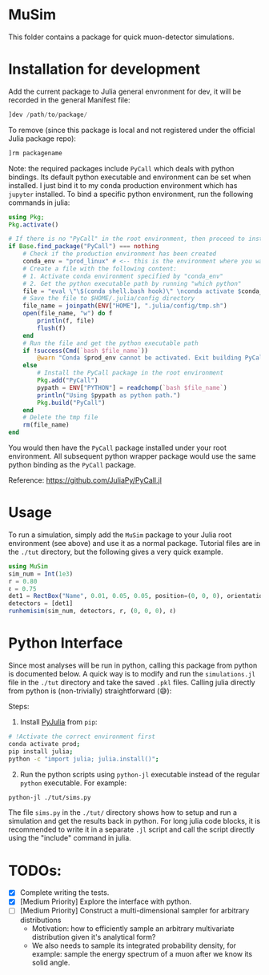 # MuSim
This folder contains a package for quick muon-detector simulations. 

# Installation for development
Add the current package to Julia general envronment for dev, it will be recorded in the general Manifest file:
```julia
]dev /path/to/package/
```
To remove (since this package is local and not registered under the official Julia package repo):
```julia
]rm packagename
```

Note: the required packages include `PyCall` which deals with python bindings.
Its default python executable and environment can be set when installed. 
I just bind it to my conda production environment which has `jupyter` installed.
To bind a specific python environment, run the following commands in julia:
```julia
using Pkg;
Pkg.activate()

# If there is no "PyCall" in the root environment, then proceed to install it
if Base.find_package("PyCall") === nothing
    # Check if the production environment has been created
    conda_env = "prod_linux" # <-- this is the environment where you want PyCall to bind to
    # Create a file with the following content:
    # 1. Activate conda environment specified by "conda_env"
    # 2. Get the python executable path by running "which python"
    file = "eval \"\$(conda shell.bash hook)\" \nconda activate $conda_env && which python"
    # Save the file to $HOME/.julia/config directory
    file_name = joinpath(ENV["HOME"], ".julia/config/tmp.sh")
    open(file_name, "w") do f
        println(f, file)
        flush(f)
    end
    # Run the file and get the python executable path
    if !success(Cmd(`bash $file_name`))
        @warn "Conda $prod_env cannot be activated. Exit building PyCall..."
    else
        # Install the PyCall package in the root environment
        Pkg.add("PyCall")
        pypath = ENV["PYTHON"] = readchomp(`bash $file_name`)
        println("Using $pypath as python path.")
        Pkg.build("PyCall")
    end
    # Delete the tmp file
    rm(file_name)
end
```

You would then have the `PyCall` package installed under your root environment.
All subsequent python wrapper package would use the same python binding as 
the `PyCall` package.

Reference: https://github.com/JuliaPy/PyCall.jl

# Usage
To run a simulation, simply add the `MuSim` package to your Julia root environment (see above) and use it as a normal package.
Tutorial files are in the `./tut` directory, but the following gives a very quick example.
```julia
using MuSim
sim_num = Int(1e3)
r = 0.80
ℓ = 0.75
det1 = RectBox("Name", 0.01, 0.05, 0.05, position=(0, 0, 0), orientation=deg2rad.((0, 0)), efficiency=0.98, material="POP Doped Polystyrene")
detectors = [det1]
runhemisim(sim_num, detectors, r, (0, 0, 0), ℓ)
```

# Python Interface
Since most analyses will be run in python, calling this package from python is documented below.
A quick way is to modify and run the `simulations.jl` file in the `./tut` directory and take the saved `.pkl` files.
Calling julia directly from python is (non-trivially) straightforward (:sweat_smile:):

Steps:
1. Install [PyJulia](https://github.com/JuliaPy/pyjulia) from `pip`:
```sh
# !Activate the correct environment first
conda activate prod;
pip install julia;
python -c "import julia; julia.install()";
```
2. Run the python scripts using `python-jl` executable instead of the regular `python` executable. For example:
```sh
python-jl ./tut/sims.py
```

The file `sims.py` in the `./tut/` directory shows how to setup and run a simulation and get the results back in python.
For long julia code blocks, it is recommended to write it in a separate `.jl` script and call the script directly using
the "include" command in julia.

# TODOs:
- [x] Complete writing the tests.
- [x] [Medium Priority] Explore the interface with python.
- [ ] [Medium Priority] Construct a multi-dimensional sampler for arbitrary distributions
    - Motivation: how to efficiently sample an arbitrary multivariate distribution given it's analytical form?
    - We also needs to sample its integrated probability density, for example: sample the energy spectrum of a muon after we know its solid angle.
